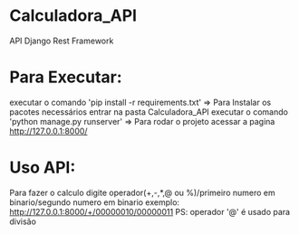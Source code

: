 # Calculadora_API
API Django Rest Framework

# Para Executar:

executar o comando 'pip install -r requirements.txt' => Para Instalar os pacotes necessários
entrar na pasta Calculadora_API
       executar o comando 'python manage.py runserver' => Para rodar o projeto
acessar a pagina http://127.0.0.1:8000/

# Uso API:

Para fazer o calculo digite operador(+,-,*,@ ou %)/primeiro numero em binario/segundo numero em binario
exemplo: http://127.0.0.1:8000/+/00000010/00000011
PS: operador '@' é usado para divisão
